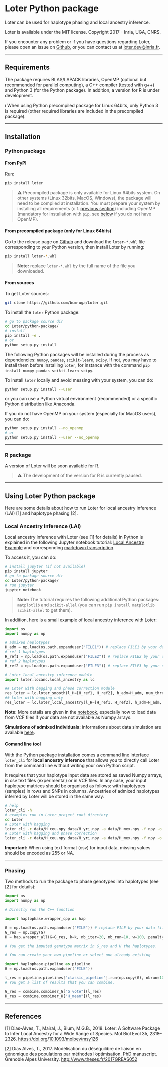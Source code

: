 # Loter Python package

Loter can be used for haplotype phasing and local ancestry inference.

Loter is available under the MIT license. Copyright 2017 - Inria, UGA, CNRS.

If you encounter any problem or if you have questions regarding Loter,
please open an issue on [Github](https://github.com/bcm-uga/Loter.git),
or you can contact us at <loter.dev@inria.fr>.

---

## Requirements

The package requires BLAS/LAPACK libraries, OpenMP (optional but recommended for parallel computing), a C++ compiler (tested with g++) and Python 3 (for the Python package). In addition, a version for R is under development.

:information_source: When using Python precompiled package for Linux 64bits, only Python 3 is required (other required libraries are included in the precompiled package).

---

## Installation

### Python package

#### From PyPI

Run:
```bash
pip install loter
```

> :warning: Precompiled package is only available for Linux 64bits system. On other systems (Linux 32bits, MacOS, Windows), the package will need to be compiled at installation. You must prepare your system by installing all requirements (c.f. [previous section](#requirements)) including OpenMP (mandatory for installation with `pip`, see [below](#from-sources) if you do not have OpenMP).

#### From precompiled package (only for Linux 64bits)

Go to the release page on [Github](https://github.com/bcm-uga/Loter/releases) and download the `loter-*.whl` file corresponding to your Python version, then install Loter by running:
```bash
pip install loter-*.whl
```

> **Note:** replace `loter-*.whl` by the full name of the file you downloaded.

#### From sources

To get Loter sources:
```bash
git clone https://github.com/bcm-uga/Loter.git
```

To install the `loter` Python package:
```bash
# go to package source dir
cd Loter/python-package/
# install
pip install -e .
# or
python setup.py install
```

The following Python packages will be installed during the process as dependencies: `numpy`, `pandas`, `scikit-learn`, `scipy`. If not, you may have to install them before installing `loter`, for instance with the command `pip install numpy pandas scikit-learn scipy`.

To install `loter` locally and avoid messing with your system, you can do:
```bash
python setup.py install --user
```
or you can use a Python virtual environment (recommended) or a specific Python distribution like Anaconda.

If you do not have OpenMP on your system (especially for MacOS users), you can do:
```bash
python setup.py install --no_openmp
# or
python setup.py install --user --no_openmp
```

---

### R package

A version of Loter will be soon available for R.

> :warning: The development of the version for R is currently paused.

---

## Using Loter Python package

Here are some details about how to run Loter for local ancestry inference (LAI) [1] and haplotype phasing [2].

### Local Ancestry Inference (LAI)

Local ancestry inference with Loter (see [1] for details) in Python is explained in the following Jupyter notebook tutorial: [Local Ancestry Example](./Local_Ancestry_Example.ipynb) and corresponding [markdown transcription](./Local_Ancestry_Example.md). 

To access it, you can do:
```bash
# install jupyter (if not available)
pip install jupyter
# go to package source dir
cd Loter/python-package/
# run jupyter
jupyter notebook
```

> **Note:** The tutorial requires the following additional Python packages: `matplotlib` and `scikit-allel` (you can run `pip install matplotlib scikit-allel` to get them).

In addition, here is a small example of local ancestry inference with Loter:
```python
import os
import numpy as np

# admixed haplotypes
H_adm = np.load(os.path.expanduser("FILE1")) # replace FILE1 by your data file name
# ref 1 haplotypes
H_ref1 = np.load(os.path.expanduser("FILE2")) # replace FILE2 by your data file name
# ref 2 haplotypes
H_ref2 = np.load(os.path.expanduser("FILE3")) # replace FILE3 by your data file name

# Loter local ancestry inference module
import loter.locanc.local_ancestry as lc

## Loter with bagging and phase correction module
res_loter = lc.loter_smooth(l_H=[H_ref1, H_ref2], h_adm=H_adm, num_threads=8) ## set the number of threads
## Loter with bagging only
res_loter = lc.loter_local_ancestry(l_H=[H_ref1, H_ref2], h_adm=H_adm, num_threads=8) ## set the number of threads
```

**Note:** More details are given in the [notebook](./Local_Ancestry_Example.ipynb),
especially how to load data from VCF files if your data are not available as Numpy arrays.

**Simulations of admixed individuals:** informations about data simulation are available  [here](https://github.com/BioShock38/aede).


#### Comand line tool

With the Python package installation comes a command line interface `loter_cli`
for **local ancestry inference** that allows you to directly call Loter
from the command line without writing your own Python script.

It requires that your haplotype input data are stored as saved Numpy arrays,
in csv text files (experimental) or in VCF files. In any case, your input
haplotype matrices should be organised as follows: with haplotypes (samples)
in rows and SNPs in columns. Ancestries of admixed haplotypes inferred by Loter
will be stored in the same way.

```bash
# help
loter_cli -h
# examples run in Loter project root directory
cd Loter
# Loter with bagging
loter_cli -r data/H_ceu.npy data/H_yri.npy -a data/H_mex.npy -f npy -o tmp.npy -n 8 -v
# Loter with bagging and phase correction
loter_cli -r data/H_ceu.npy data/H_yri.npy -a data/H_mex.npy -f npy -o tmp.npy -n 8 -pc -v
```

**Important:** When using text format (csv) for input data, missing values should be encoded as 255 or NA.

---

### Phasing

Two methods to run the package to phase genotypes into haplotypes (see [2] for details):

```python
import os
import numpy as np

# Directly run the C++ function

import haplophase.wrapper_cpp as hap

G = np.load(os.path.expanduser("FILE")) # replace FILE by your data file name
G_res = np.copy(G)
H = hap.wrapper_all(G=G_res, k=k, nb_iter=20, nb_run=10, w=100, penalty=2.0)

# You get the imputed genotype matrix in G_res and H the haplotypes.
```

```python
# You can create your own pipeline or select one already existing

import haplophase.pipeline as pipeline
G = np.load(os.path.expanduser("FILE"))

l_res = pipeline.pipelines["classic_pipeline"].run(np.copy(G), nbrun=10, nb_iter=20, nb_run=10, w=100, penalty=2.0)
# You get a list of results that you can combine.

G_res = combine.combiner_G["G vote"](l_res)
H_res = combine.combiner_H["H_mean"](l_res)
```

---

## References

[1] Dias-Alves, T., Mairal, J., Blum, M.G.B., 2018. Loter: A Software Package to Infer Local Ancestry for a Wide Range of Species. Mol Biol Evol 35, 2318–2326. https://doi.org/10.1093/molbev/msy126

[2] Dias Alves, T., 2017. Modélisation du déséquilibre de liaison en génomique des  populations par méthodes l’optimisation. PhD manuscript. Grenoble Alpes University. http://www.theses.fr/2017GREAS052
